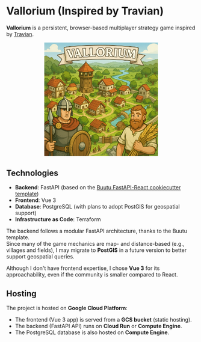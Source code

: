 # Vallorium (Inspired by Travian)

**Vallorium** is a persistent, browser-based multiplayer strategy game inspired by [Travian](https://www.travian.com/).

<p align="center">
  <img src="docs/img/vallorium_gameplay.png" alt="Vallorium Gameplay" width="60%" />
</p>

## Technologies

- **Backend**: FastAPI (based on the [Buutu FastAPI-React cookiecutter template](https://github.com/Buuntu/fastapi-react))
- **Frontend**: Vue 3
- **Database**: PostgreSQL (with plans to adopt PostGIS for geospatial support)
- **Infrastructure as Code**: Terraform

The backend follows a modular FastAPI architecture, thanks to the Buutu template.  
Since many of the game mechanics are map- and distance-based (e.g., villages and fields), I may migrate to **PostGIS** in a future version to better support geospatial queries.

Although I don't have frontend expertise, I chose **Vue 3** for its approachability, even if the community is smaller compared to React.

## Hosting

The project is hosted on **Google Cloud Platform**:

- The frontend (Vue 3 app) is served from a **GCS bucket** (static hosting).
- The backend (FastAPI API) runs on **Cloud Run** or **Compute Engine**.
- The PostgreSQL database is also hosted on **Compute Engine**.
